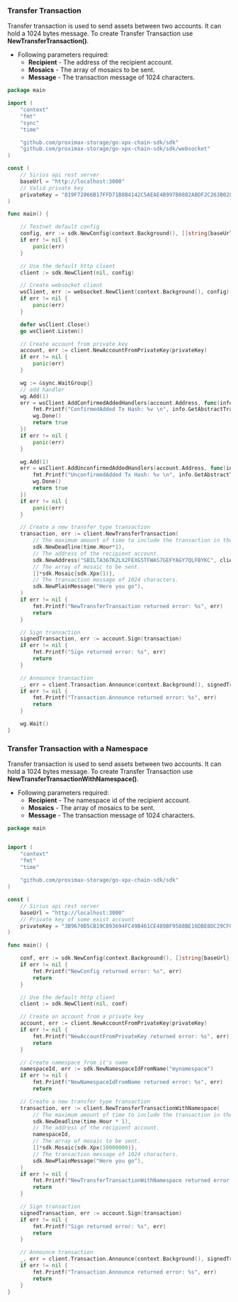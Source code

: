 ### Transfer Transaction

Transfer transaction is used to send assets between two accounts. It can hold a 1024 bytes message.
To create Transfer Transaction use **NewTransferTransaction()**.

- Following parameters required:
  - **Recipient** - The address of the recipient account.
  - **Mosaics** - The array of mosaics to be sent.
  - **Message** - The transaction message of 1024 characters.

```go
package main

import (
    "context"
    "fmt"
    "sync"
    "time"

    "github.com/proximax-storage/go-xpx-chain-sdk/sdk"
    "github.com/proximax-storage/go-xpx-chain-sdk/sdk/websocket"
)

const (
    // Sirius api rest server
    baseUrl = "http://localhost:3000"
    // Valid private key
    privateKey = "819F72066B17FFD71B8B4142C5AEAE4B997B0882ABDF2C263B02869382BD93A0"
)

func main() {

    // Testnet default config
    config, err := sdk.NewConfig(context.Background(), []string{baseUrl})
    if err != nil {
        panic(err)
    }

    // Use the default http client
    client := sdk.NewClient(nil, config)

    // Create websocket client
    wsClient, err := websocket.NewClient(context.Background(), config)
    if err != nil {
        panic(err)
    }

    defer wsClient.Close()
    go wsClient.Listen()

    // Create account from private key
    account, err := client.NewAccountFromPrivateKey(privateKey)
    if err != nil {
        panic(err)
    }

    wg := &sync.WaitGroup{}
    // add handler
    wg.Add(1)
    err = wsClient.AddConfirmedAddedHandlers(account.Address, func(info sdk.Transaction) bool {
        fmt.Printf("ConfirmedAdded Tx Hash: %v \n", info.GetAbstractTransaction().TransactionHash)
        wg.Done()
        return true
    })
    if err != nil {
        panic(err)
    }

    wg.Add(1)
    err = wsClient.AddUnconfirmedAddedHandlers(account.Address, func(info sdk.Transaction) bool {
        fmt.Printf("UnconfirmedAdded Tx Hash: %v \n", info.GetAbstractTransaction().TransactionHash)
        wg.Done()
        return true
    })
    if err != nil {
        panic(err)
    }

    // Create a new transfer type transaction
    transaction, err := client.NewTransferTransaction(
        // The maximum amount of time to include the transaction in the blockchain.
        sdk.NewDeadline(time.Hour*1),
        // The address of the recipient account.
        sdk.NewAddress("SBILTA367K2LX2FEXG5TFWAS7GEFYAGY7QLFBYKC", client.NetworkType()),
        // The array of mosaic to be sent.
        []*sdk.Mosaic{sdk.Xpx(1)},
        // The transaction message of 1024 characters.
        sdk.NewPlainMessage("Here you go"),
    )
    if err != nil {
        fmt.Printf("NewTransferTransaction returned error: %s", err)
        return
    }

    // Sign transaction
    signedTransaction, err := account.Sign(transaction)
    if err != nil {
        fmt.Printf("Sign returned error: %s", err)
        return
    }

    // Announce transaction
    _, err = client.Transaction.Announce(context.Background(), signedTransaction)
    if err != nil {
        fmt.Printf("Transaction.Announce returned error: %s", err)
        return
    }

    wg.Wait()
}
```

### Transfer Transaction with a Namespace

Transfer transaction is used to send assets between two accounts. It can hold a 1024 bytes message.
To create Transfer Transaction use **NewTransferTransactionWithNamespace()**.

- Following parameters required:
  - **Recipient** - The namespace id of the recipient account.
  - **Mosaics** - The array of mosaics to be sent.
  - **Message** - The transaction message of 1024 characters.

```go
package main


import (
    "context"
    "fmt"
    "time"
    
    "github.com/proximax-storage/go-xpx-chain-sdk/sdk"
)

const (
    // Sirius api rest server
    baseUrl = "http://localhost:3000"
    // Private key of some exist account
    privateKey = "3B9670B5CB19C893694FC49B461CE489BF9588BE16DBE8DC29CF06338133DEE6"
)

func main() {

    conf, err := sdk.NewConfig(context.Background(), []string{baseUrl})
    if err != nil {
        fmt.Printf("NewConfig returned error: %s", err)
        return
    }

    // Use the default http client
    client := sdk.NewClient(nil, conf)

    // Create an account from a private key
    account, err := client.NewAccountFromPrivateKey(privateKey)
    if err != nil {
        fmt.Printf("NewAccountFromPrivateKey returned error: %s", err)
        return
    }

    // Create namespace from it's name
    namespaceId, err := sdk.NewNamespaceIdFromName("mynamespace")
    if err != nil {
        fmt.Printf("NewNamespaceIdFromName returned error: %s", err)
        return

    // Create a new transfer type transaction
    transaction, err := client.NewTransferTransactionWithNamespace(
        // The maximum amount of time to include the transaction in the blockchain.
        sdk.NewDeadline(time.Hour * 1),
        // The address of the recipient account.
        namespaceId,
        // The array of mosaic to be sent.
        []*sdk.Mosaic{sdk.Xpx(10000000)},
        // The transaction message of 1024 characters.
        sdk.NewPlainMessage("Here you go"),
    )
    if err != nil {
        fmt.Printf("NewTransferTransactionWithNamespace returned error: %s", err)
        return
    }

    // Sign transaction
    signedTransaction, err := account.Sign(transaction)
    if err != nil {
        fmt.Printf("Sign returned error: %s", err)
        return
    }

    // Announce transaction
    _, err = client.Transaction.Announce(context.Background(), signedTransaction)
    if err != nil {
        fmt.Printf("Transaction.Announce returned error: %s", err)
        return
    }
}
```
